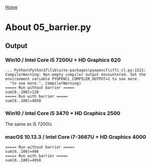 [Home](../../../#overview)

# About 05_barrier.py

## Output

### Win10 / Intel Core i5 7200U + HD Graphics 620

```
... Python\Python37\lib\site-packages\pyopencl\cffi_cl.py:1521: CompilerWarning: Non-empty compiler output encountered. Set the environment variable PYOPENCL_COMPILER_OUTPUT=1 to see more.
  "to see more.", CompilerWarning)
===== Run without barrier =====
sum[0..100]=120
===== Run with barrier =====
sum[0..100]=4950
```

### Win10 / Intel Core i5 3470 + HD Graphics 2500

The same as i5 7200U.

### macOS 10.13.3 / Intel Core i7-3667U + HD Graphics 4000

```
===== Run without barrier =====
sum[0..100]=496
===== Run with barrier =====
sum[0..100]=4950
```
